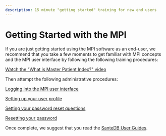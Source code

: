 ```yaml
---
description: 15 minute "getting started" training for new end users
---
```


# Getting Started with the MPI

If you are just getting started using the MPI software as an end-user, we recommend that you take a few moments to get familiar with MPI concepts and the MPI user interface by following the following training procedures:&#x20;

[Watch the "What is Master Patient Index?" video](https://www.youtube.com/watch?v=wAF8ujKy4T0)&#x20;

Then attempt the following administrative procedures:

[Logging into the MPI user interface](../operations/cdr-administration/santedb-administration-panel/logging-in.md)

[Setting up your user profile](../operations/cdr-administration/santedb-administration-panel/managing-your-profile.md)

[Setting your password reset questions](../operations/cdr-administration/santedb-administration-panel/managing-your-profile.md#security-profile)

[Resetting your password](../operations/cdr-administration/santedb-administration-panel/managing-your-profile.md#resetting-your-password)

Once complete, we suggest that you read the [SanteDB User Guides](santedb-user-guides.md).
